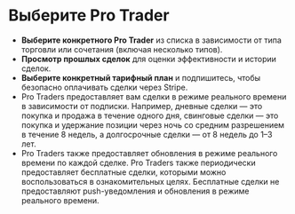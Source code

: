 # **Выберите Pro Trader**
- **Выберите конкретного Pro Trader** из списка в зависимости от типа торговли или сочетания (включая несколько типов).
- **Просмотр прошлых сделок** для оценки эффективности и истории сделок.
- **Выберите конкретный тарифный план** и подпишитесь, чтобы безопасно оплачивать сделки через Stripe.
- Pro Traders предоставляет вам сделки в режиме реального времени в зависимости от подписки. Например, дневные сделки — это покупка и продажа в течение одного дня, свинговые сделки — это покупка и удержание позиции через ночь со средним разрешением в течение 8 недель, а долгосрочные сделки — от 8 недель до 1–3 лет.
- Pro Traders также предоставляет обновления в режиме реального времени по каждой сделке. Pro Traders также периодически предоставляет бесплатные сделки, которыми можно воспользоваться в ознакомительных целях. Бесплатные сделки не предоставляют push-уведомления и обновления в режиме реального времени.

